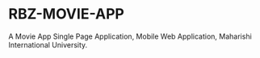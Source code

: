 # RBZ-MOVIE-APP
A Movie App Single Page Application, Mobile Web Application, Maharishi International University.
